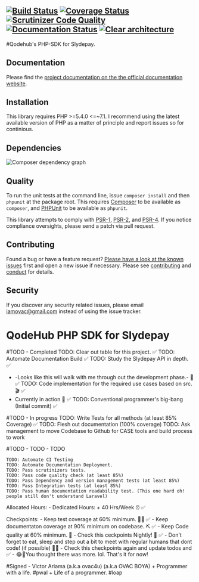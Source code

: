 [![Build Status][travis-image]][travis-url] [![Coverage Status][coveralls-image]][coveralls-url] [![Scrutinizer Code Quality][scrutinizer-image]][scrutinizer-url]  [![Documentation Status][readthedocs-image]][readthedocs-url] [![Clear architecture][clear-architecture-image]][clear-architecture-url]
---

#Qodehub's PHP-SDK for Slydepay.

## Documentation

Please find the [project documentation on the the official documentation website](http://qodehub.github.io/slydepay).

## Installation

This library requires PHP >=5.4.0 <=~7.1. I recommend using the latest available version of PHP as a matter of principle and report issues so for continious.

## Dependencies

![Composer dependency graph](https://rawgit.com/qodehub/slydepay/master/doc/dependencies.svg)

## Quality

To run the unit tests at the command line, issue `composer install` and then `phpunit` at the package root. This requires [Composer](http://getcomposer.org/) to be available as `composer`, and [PHPUnit](http://phpunit.de/manual/) to be available as `phpunit`.

This library attempts to comply with [PSR-1][], [PSR-2][], and [PSR-4][]. If you notice compliance oversights, please send a patch via pull request.

## Contributing

Found a bug or have a feature request? [Please have a look at the known issues](https://github.com/qodehub/slydepay/issues) first and open a new issue if necessary. Please see [contributing](CONTRIBUTING.md) and [conduct](CONDUCT.md) for details.

## Security

If you discover any security related issues, please email iamovac@gmail.com instead of using the issue tracker.

[travis-image]: https://secure.travis-ci.org/qodehub/slydepay.svg
[travis-url]: https://travis-ci.org/qodehub/slydepay
[coveralls-image]: https://coveralls.io/repos/qodehub/slydepay/badge.svg?branch=master&service=github
[coveralls-url]: https://coveralls.io/github/qodehub/slydepay?branch=master
[scrutinizer-image]: https://scrutinizer-ci.com/g/qodehub/slydepay/badges/quality-score.png?b=master
[scrutinizer-url]: https://scrutinizer-ci.com/g/qodehub/slydepay/?branch=master
[readthedocs-image]: https://readthedocs.org/projects/qodehub-slydepay/badge/?version=latest
[readthedocs-url]: http://qodehub-slydepay.readthedocs.io/en/latest/?badge=latest
[clear-architecture-image]: https://img.shields.io/badge/Clear%20Architecture-%E2%9C%94-brightgreen.svg
[clear-architecture-url]: https://github.com/jkphl/clear-architecture
[author-url]: http://www.qodehub.com
[PSR-1]: https://github.com/php-fig/fig-standards/blob/master/accepted/PSR-1-basic-coding-standard.md
[PSR-2]: https://github.com/php-fig/fig-standards/blob/master/accepted/PSR-2-coding-style-guide.md
[PSR-4]: https://github.com/php-fig/fig-standards/blob/master/accepted/PSR-4-autoloader.md


# QodeHub PHP SDK for Slydepay

#TODO - Completed
TODO: Clear out table for this project. ✅
TODO: Automate Documentation Build ✅
TODO: Study the Slydepay API in depth. ✅
- -Looks like this will walk with me through out the development phase.- 📝 ✅
TODO: Code implementation for the required use cases based on src. 🎬 ✅
- Currently in action 🎉 ✅
TODO: Conventional programmer's big-bang (Initial commit) ✅


#TODO - In progress
TODO: Write Tests for all methods (at least 85% Coverage) ✅
TODO: Flesh out documentation (100% coverage)
TODO: Ask management to move Codebase to Github for CASE tools and build process to work

#TODO - TODO - TODO
```
TODO: Automate CI Testing
TODO: Automate Documentation Deployment.
TODO: Pass scrutinizers tests.
TODO: Pass code quality check (at least 85%)
TODO: Pass Dependency and version management tests (at least 85%)
TODO: Pass Integration tests (at least 85%)
TODO: Pass human documentation readability test. (This one hard oh! people still don't understand Laravel)
```


Allocated Hours:
    - Dedicated Hours:
        + 40 Hrs/Week ⏰ ✅

Checkpoints:
    - Keep test coverage at 60% minimum. 👩‍⚕️ ✅
    - Keep documentaton coverage at 90% minimum on codebase. ⛏ ✅
    - Keep Code quality at 60% minimum. 🐞
    - Check this ceckpoints Nightly! 💋 ✅
    - Don't forget to eat, sleep and step out a bit to meet with regular humans that dont code! (if possible) 🤷‍♂️
    - Check this checkpoints again and update todos and ✅
        - 😂🤣You thought there was more. lol. That's it for now!


#Signed
    - Victor Ariama (a.k.a ovac4u) (a.k.a OVAC BOYA)
        + Programmer with a life. #pwal
        + Life of a programmer. #loap
